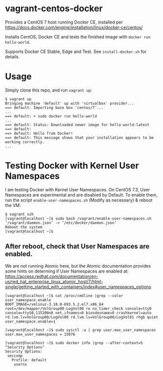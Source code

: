 # vagrant-centos-docker

Provides a CentOS 7 host running Docker CE, installed per https://docs.docker.com/engine/installation/linux/docker-ce/centos/

Installs CentOS, Docker CE and tests the finished image with `docker run hello-world`.

Supports Docker CE Stable, Edge and Test. See `install-docker.sh` for details.

# Usage

Simply clone this repo, and run `vagrant up`:

```
$ vagrant up
Bringing machine 'default' up with 'virtualbox' provider...
==> default: Importing base box 'centos/7'...
...
==> default: + sudo docker run hello-world
...
==> default: Status: Downloaded newer image for hello-world:latest
==> default: 
==> default: Hello from Docker!
==> default: This message shows that your installation appears to be working correctly.
...
```

# Testing Docker with Kernel User Namespaces

I am testing Docker with Kernel User Namespaces. On CentOS 7.3, User Namespaces are experimental and are disabled by Default. To enable them, run the script `enable-user-namespaces.sh` (Modify as necessary) & reboot the VM:

```
$ vagrant ssh
[vagrant@localhost ~]$ sudo bash /vagrant/enable-user-namespaces.sh
‘/vagrant/daemon.json’ -> ‘/etc/docker/daemon.json’
Reboot the system
[vagrant@localhost ~]$
```

## After reboot, check that User Namespaces are enabled.

We are not running Atomic here, but the Atomic documentation provides some hints
on determing if User Namespaces are enabled at: https://access.redhat.com/documentation/en-us/red_hat_enterprise_linux_atomic_host/7/html-single/getting_started_with_containers/index#user_namespaces_options

```
[vagrant@localhost ~]$ cat /proc/cmdline |grep --color  user_namespace.enable
BOOT_IMAGE=/vmlinuz-3.10.0-693.5.2.el7.x86_64 root=/dev/mapper/VolGroup00-LogVol00 ro no_timer_check console=tty0 console=ttyS0,115200n8 net.ifnames=0 biosdevname=0 crashkernel=auto rd.lvm.lv=VolGroup00/LogVol00 rd.lvm.lv=VolGroup00/LogVol01 rhgb quiet user_namespace.enable=1

[vagrant@localhost ~]$ sudo sysctl -a | grep user.max_user_namespaces
user.max_user_namespaces = 15076

[vagrant@localhost ~]$ sudo docker info |grep --after-context=5 "Security Options"
Security Options:
 seccomp
   Profile: default
    userns
```

